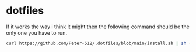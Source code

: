 # dotfiles

If it works the way i think it might then the following command should be the only one you have to run.

```bash
curl https://github.com/Peter-512/.dotfiles/blob/main/install.sh | sh -s "<your-email-address>"
```
